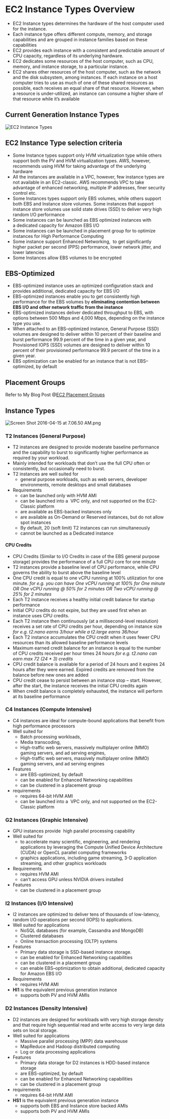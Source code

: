 # EC2 Instance Types Overview

* EC2 Instance types determines the hardware of the host computer used for the instance.
* Each instance type offers different compute, memory, and storage capabilities and are grouped in instance families based on these capabilities
* EC2 provides each instance with a consistent and predictable amount of CPU capacity, regardless of its underlying hardware.
* EC2 dedicates some resources of the host computer, such as CPU, memory, and instance storage, to a particular instance.
* EC2 shares other resources of the host computer, such as the network and the disk subsystem, among instances. If each instance on a host computer tries to use as much of one of these shared resources as possible, each receives an equal share of that resource. However, when a resource is under-utilized, an instance can consume a higher share of that resource while it’s available

## Current Generation Instance Types

![](https://i0.wp.com/jayendrapatil.com/wp-content/uploads/2016/04/screen-shot-2016-04-15-at-6-55-39-am.png?resize=656%2C282 "EC2 Instance Types")

## EC2 Instance Type selection criteria

* Some Instance types support only HVM virtualization type while others support both the PV and HVM virtualization types. AWS, however, recommends using HVM for taking advantage of the underlying hardware
* All the instances are available in a VPC, however, few instance types are not available in an EC2-classic. AWS recommends VPC to take advantage of enhanced networking, multiple IP addresses, finer security control etc.
* Some Instances types support only EBS volumes, while others support both EBS and Instance store volumes. Some instances that support instance store volumes use solid state drives \(SSD\) to deliver very high random I/O performance
* Some instances can be launched as EBS optimized instances with a dedicated capacity for Amazon EBS I/O
* Some instances can be launched in placement group for to optimize instances for High Performance Computing
* Some instance support Enhanced Networking,  to get significantly higher packet per second \(PPS\) performance, lower network jitter, and lower latencies
* Some Instances allow EBS volumes to be encrypted

## EBS-Optimized

* EBS-optimized instance uses an optimized configuration stack and provides additional, dedicated capacity for EBS I/O
* EBS-optimized instances enable you to get consistently high performance for the EBS volumes by
  **eliminating contention between EBS I/O and other network traffic from the instance**
* EBS-optimized instances deliver dedicated throughput to EBS, with options between 500 Mbps and 4,000 Mbps, depending on the instance type you use.
* When attached to an EBS–optimized instance, General Purpose \(SSD\) volumes are designed to deliver within 10 percent of their baseline and burst performance 99.9 percent of the time in a given year, and Provisioned IOPS \(SSD\) volumes are designed to deliver within 10 percent of their provisioned performance 99.9 percent of the time in a given year.
* EBS optimization can be enabled for an instance that is not EBS–optimized, by default

## Placement Groups

Refer to My Blog Post @[EC2 Placement Groups](http://jayendrapatil.com/aws-ec2-placement-groups/)

## Instance Types

![](https://i0.wp.com/jayendrapatil.com/wp-content/uploads/2016/04/screen-shot-2016-04-15-at-7-06-50-am.png?resize=656%2C337 "Screen Shot 2016-04-15 at 7.06.50 AM.png")

### T2 Instances \(General Purpose\)

* T2 instances are designed to provide moderate baseline performance and the capability to burst to significantly higher performance as required by your workload.
* Mainly intended for workloads that don’t use the full CPU often or consistently, but occasionally need to burst.
* T2 instances are well suited for
  * general purpose workloads, such as web servers, developer environments, remote desktops and small databases
* Requirements
  * can be launched only with HVM AMI
  * can be launched into a  VPC only, and not supported on the EC2-Classic platform
  * are available as EBS-backed instances only
  * are available as On-Demand or Reserved instances, but do not allow spot instances
  * By default, 20 \(soft limit\) T2 instances can run simultaneously
  * cannot be launched as a Dedicated instance

#### CPU Credits

* CPU Credits \(Similar to I/O Credits in case of the EBS general purpose storage\) provides the performance of a full CPU core for one minute
* T2 instances provide a baseline level of CPU performance, while CPU governs the ability to burst above the baseline level
* One CPU credit is equal to one vCPU running at 100% utilization for one minute.
  _for e.g. you can have One vCPU running at 100% for One minute OR One vCPU running @ 50% for 2 minutes OR Two vCPU running @ 25% for 2 minutes_
* Each T2 instance receives a healthy initial credit balance for startup performance
* Initial CPU credits do not expire, but they are used first when an instance uses CPU credits.
* Each T2 instance then continuously \(at a millisecond-level resolution\) receives a set rate of CPU credits per hour, depending on instance size
  _for e.g. t2.nano earns 3/hour while a t2.large earns 36/hour_
* Each T2 instance accumulates the CPU credit when it uses fewer CPU resources than its allowed baseline performance levels
* Maximum earned credit balance for an instance is equal to the number of CPU credits received per hour times 24 hours
  _for e.g. t2.nano can earn max 72 \(24 \* 3\) credits_
* CPU credit balance is available for a period of 24 hours and it expires 24 hours after they were earned. Expired credits are removed from the balance before new ones are added
* CPU credit cease to persist between an instance stop – start. However, after the start, the instance receives the initial CPU credits again
* When credit balance is completely exhausted, the instance will perform at its baseline performance

### C4 Instances \(Compute Intensive\)

* C4 instances are ideal for compute-bound applications that benefit from high performance processors
* Well suited for
  * Batch processing workloads,
  * Media transcoding,
  * High-traffic web servers, massively multiplayer online \(MMO\) gaming servers, and ad serving engines,
  * High-traffic web servers, massively multiplayer online \(MMO\) gaming servers, and ad serving engines
* Features
  * are EBS-optimized, by default
  * can be enabled for Enhanced Networking capabilities
  * can be clustered in a placement group
* requirements
  * requires 64-bit HVM AMI
  * can be launched into a  VPC only, and not supported on the EC2-Classic platform

### G2 Instances \(Graphic Intensive\)

* GPU instances provide  high parallel processing capability
* Well suited for
  * to accelerate many scientific, engineering, and rendering applications by leveraging the Compute Unified Device Architecture \(CUDA\) or OpenCL parallel computing frameworks
  * graphics applications, including game streaming, 3-D application streaming, and other graphics workloads
* Requirements
  * requires HVM AMI
  * can’t access GPU unless NVIDIA drivers installed
* Features
  * can be clustered in a placement group

### I2 Instances \(I/O Intensive\)

* I2 instances are optimized to deliver tens of thousands of low-latency, random I/O operations per second \(IOPS\) to applications.
* Well suited for applications
  * NoSQL databases \(for example, Cassandra and MongoDB\)
  * Clustered databases
  * Online transaction processing \(OLTP\) systems
* Features
  * Primary data storage is SSD-based instance storage.
  * can be enabled for Enhanced Networking capabilities
  * can be clustered in a placement group
  * can enable EBS–optimization to obtain additional, dedicated capacity for Amazon EBS I/O
* Requirements
  * requires HVM AMI
* **HI1**
  is the equivalent previous generation instance
  * supports both PV and HVM AMIs

### D2 Instances \(Density Intensive\)

* D2 instances are designed for workloads with very high storage density and that require high sequential read and write access to very large data sets on local storage.
* Well suited for applications
  * Massive parallel processing \(MPP\) data warehouse
  * MapReduce and Hadoop distributed computing
  * Log or data processing applications
* Features
  * Primary data storage for D2 instances is HDD-based instance storage
  * are EBS-optimized, by default
  * can be enabled for Enhanced Networking capabilities
  * can be clustered in a placement group
* requirements
  * requires 64-bit HVM AMI
* **HS1**
  is the equivalent previous generation instance
  * supports both EBS and Instance store backed AMIs
  * supports both PV and HVM AMIs



